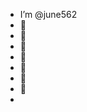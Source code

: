 - I’m @june562
- 👀
- 👀
- 👀
- 👀
- 👀
- 👀
- 👀
- 
<!---
june562/june562 is a ✨ special ✨ repository because its `README.md` (this file) appears on your GitHub profile.
You can click the Preview link to take a look at your changes.
--->
